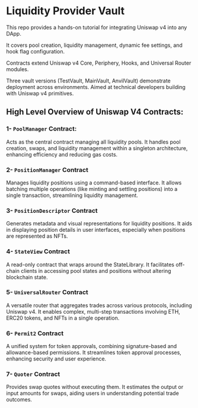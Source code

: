 # Liquidity Provider Vault

This repo provides a hands-on tutorial for integrating Uniswap v4 into any DApp.

It covers pool creation, liquidity management, dynamic fee settings, and hook flag configuration.

Contracts extend Uniswap v4 Core, Periphery, Hooks, and Universal Router modules.

Three vault versions (TestVault, MainVault, AnvilVault) demonstrate deployment across environments.
Aimed at technical developers building with Uniswap v4 primitives.


## High Level Overview of Uniswap V4 Contracts:


### 1- `PoolManager` Contract:

Acts as the central contract managing all liquidity pools. It handles pool creation, swaps, and liquidity management within a singleton architecture, enhancing efficiency and reducing gas costs. 

### 2- `PositionManager` Contract

Manages liquidity positions using a command-based interface. It allows batching multiple operations (like minting and settling positions) into a single transaction, streamlining liquidity management.

### 3- `PositionDescriptor` Contract

Generates metadata and visual representations for liquidity positions. It aids in displaying position details in user interfaces, especially when positions are represented as NFTs.

### 4- `StateView` Contract

A read-only contract that wraps around the StateLibrary. It facilitates off-chain clients in accessing pool states and positions without altering blockchain state. 

### 5- `UniversalRouter` Contract

A versatile router that aggregates trades across various protocols, including Uniswap v4. It enables complex, multi-step transactions involving ETH, ERC20 tokens, and NFTs in a single operation. 

### 6- `Permit2` Contract

A unified system for token approvals, combining signature-based and allowance-based permissions. It streamlines token approval processes, enhancing security and user experience.

### 7- `Quoter` Contract

Provides swap quotes without executing them. It estimates the output or input amounts for swaps, aiding users in understanding potential trade outcomes. 
